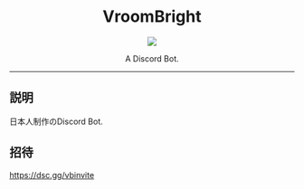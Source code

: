 <div align="center">
<h1>VroomBright</h1>

<a href="https://github.com/Aroko001/VroomBright/blob/main/LICENSE">
  <img src="https://img.shields.io/github/license/Aroko001/VroomBright" />
</a>  

A Discord Bot.
  
</div>

---

## 説明
日本人制作のDiscord Bot.

## 招待
https://dsc.gg/vbinvite

